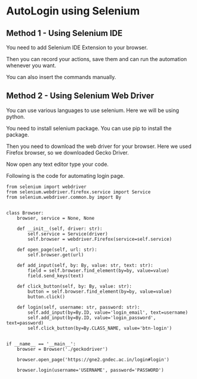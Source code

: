 # AutoLogin using Selenium

## Method 1 - Using Selenium IDE

You need to add Selenium IDE Extension to your browser.

Then you can record your actions, save them and can run the automation whenever you want.

You can also insert the commands manually.

## Method 2 - Using Selenium Web Driver

You can use various languages to use selenium. Here we will be using python.

You need to install selenium package. You can use pip to install the package.

Then you need to download the web driver for your browser. Here we used Firefox browser, so we downloaded Gecko Driver.

Now open any text editor type your code.

Following is the code for automating login page.

```
from selenium import webdriver
from selenium.webdriver.firefox.service import Service
from selenium.webdriver.common.by import By


class Browser:
    browser, service = None, None

    def __init__(self, driver: str):
        self.service = Service(driver)
        self.browser = webdriver.Firefox(service=self.service)

    def open_page(self, url: str):
        self.browser.get(url)

    def add_input(self, by: By, value: str, text: str):
        field = self.browser.find_element(by=by, value=value)
        field.send_keys(text)

    def click_button(self, by: By, value: str):
        button = self.browser.find_element(by=by, value=value)
        button.click()

    def login(self, username: str, password: str):
        self.add_input(by=By.ID, value='login_email', text=username)
        self.add_input(by=By.ID, value='login_password', text=password)
        self.click_button(by=By.CLASS_NAME, value='btn-login')


if __name__ == '__main__':
    browser = Browser('./geckodriver')

    browser.open_page('https://gne2.gndec.ac.in/login#login')

    browser.login(username='USERNAME', password='PASSWORD')
```
